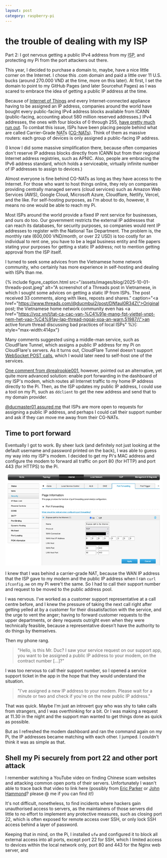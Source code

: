 ```yaml
---
layout: post
category: raspberry-pi
---
```

# the trouble of dealing with my ISP

Part 2: I got nervous getting a public IPv4 address from my <abbr title="Internet Service Provider">ISP</abbr>, and protecting my Pi from the port attackers out there.

This year, I decided to purchase a domain to, maybe, have a nice little corner on the Internet. I chose this .com domain and paid a little over 11 U.S. bucks (around 270.000 VND at the time, more on this later). At first, I set the domain to point to my GitHub Pages (and later Sourcehut Pages) as I was scared to embrace the idea of getting a public IP address at the time.

Because of [Internet of Things] and every Internet-connected appliance having to be assigned an IP address, companies around the world have bought every public-facing IPv4 address blocks available from ICANN (public-facing, accounting about 580 million reserved addresses.) IPv4 addresses, the ones with four blocks of 0 through 255, [have pretty much run out]. To combat this issue, ISPs have been placing people behind what are called Carrier-Grade <abbr title="Network Address Translation">NAT</abbr>s ([CG-NATs]). Think of them as massive routers: each group of devices is only assigned a public-facing IP address.

(I know I did some massive simplification there, because often companies don't reserve IP address blocks directly from ICANN but from their regional Internet address registries, such as APNIC. Also, people are embracing the IPv6 address standard, which holds a serviceable, virtually infinite number of IP addresses to assign to devices.)

Almost everyone is fine behind CG-NATs as long as they have access to the Internet. For those who want to host things online, they rely on companies providing centrally managed servers (cloud services) such as Amazon Web Services (AWS), Google Cloud, Microsoft Azure, Cloudflare, Netlify, Vercel, and the like. For self-hosting purposes, as I'm about to do, however, it means no one would be able to reach my Pi.

Most ISPs around the world provide a fixed IP rent service for businesses, and ours do too. Our government restricts the external IP addresses that can reach its databases, for security purposes, so companies would rent IP addresses to register with the National Tax Department. The problem is, the monthly rate (600,000 VND/month, or over 22 USD) is too costly for an individual to rent one, you have to be a legal business entity and file papers stating your purposes for getting a static IP address; not to mention getting approval from the ISP itself.

I turned to seek some advices from the Vietnamese home network community, who certainly has more experience in self-hosting and dealing with ISPs than me.

{% include figure_caption.html src="/assets/images/blog/2025-10-01-threads-post.jpeg" alt="A screenshot of a Threads post in Vietnamese, in which I sought some advices on getting a static IP from ISPs. The post received 33 comments, along with likes, reposts and shares." caption="<a href=\"https://www.threads.com/@ducmbui2/post/DNfaul0R34Z\">Original post</a>; the Vietnamese home network community even has <a href=\"https://voz.vn/t/tat-ca-cac-van-%C4%91e-mang-fpt-viettel-vnpt-nem-het-vao-%C4%91ay-lap-thread-ngoai-xoa-an-warn.51987/\">an active forum thread</a> discussing bad practices of local ISPs" %}{: style="max-width:414px"}

Many comments suggested using a middle-man service, such as CloudFlare Tunnel, which assigns a public IP address for my Pi on CloudFlare's servers. As it turns out, CloudFlare Tunnel doesn't support [WebSocket POST calls], which I would later need to self-host one of the services.

[One comment from @realrookie001], however, pointed out an alternative, yet quite more advanced solution: enable port forwarding in the dashboard of my ISP's modem, which routes all Internet traffic to my home IP address directly to the Pi. Then, as the ISP updates my public IP address, I could use a tool on my Pi, such as `ddclient` to get the new address and send that to my domain provider.

[@ducmaster01 assured me] that ISPs are more open to requests for assigning a public IP address, and perhaps I could call their support number and ask if they can move me away from their CG-NATs.

## Time to port forward

Eventually I got to work. By sheer luck (and definitely not just looking at the default username and password printed on the back), I was able to guess my way into my ISP's modem. I decided to get my Pi's MAC address and configure the modem to forward all traffic on port 80 (for HTTP) and port 443 (for HTTPS) to the Pi.

![A screenshot of the Port Forwarding configuration page on the dashboard of my modem, where I forward all traffic to port 80 through port 443 of the modem's IP address to my Pi. Later this changed to port 80 and 443 only.](/assets/images/blog/2025-10-01-modem-config.png)

I knew that I was behind a carrier-grade NAT, because the WAN IP address that the ISP gave to my modem and the public IP address when I ran `curl ifconfig.me` on my Pi were't the same. So I had to call their support number and request to be moved to the public address pool.

I was nervous. I've worked as a customer support representative at a call centre before, and I knew the pressure of taking the next call right after getting yelled at by a customer for their dissatisfaction with the service, and the urge to vent the anger; having to forward customer requests to the upper departments, or deny requests outright even when they were technically feasible, because a representative doesn’t have the authority to do things by themselves.

Then my phone rang.

> "Hello, is this Mr. Duc? I saw your service request on our support app, you want to be assigned a public IP address to your modem, on the contract number [...]?"

I was too nervous to call their support number, so I opened a service support ticket in the app in the hope that they would understand the situation.

> "I've assigned a new IP address to your modem. Please wait for a minute or two and check if you're on the new public IP address."

That was quick. Maybe I'm just an introvert guy who was shy to take calls from strangers, and I was overthinking for a bit. Or I was making a request at 11.30 in the night and the support man wanted to get things done as quick as possible.

But as I refreshed the modem dashboard and ran the command again on my Pi, the IP addresses became matching with each other. I jumped. I couldn't think it was as simple as that.

## Shell my Pi securely from port 22 and other port attack

I remember watching a YouTube video on finding Chinese scam websites and attacking common open ports of their servers. Unfortunately I wasn't able to trace back that video to link here (possibly from [Eric Parker] or [John Hammond]? please @ me if you can find it!)

It's not difficult, nonetheless, to find incidents where hackers gain unauthorised access to servers, as the maintainers of those servers did little to no effort to implement any protective measures, such as closing port 22, which is often exposed for remote access over SSH, or only lock SSH access behind a layer of password.

Keeping that in mind, on the Pi, I installed `ufw` and configured it to block all external access into all ports, except port 22 for SSH, which I limited access to devices within the local network only, port 80 and 443 for the Nginx web server, and

[Internet of Things]: https://en.wikipedia.org/wiki/Internet_of_things
[have pretty much run out]: https://en.wikipedia.org/wiki/IPv4_address_exhaustion
[CG-NATs]: https://en.wikipedia.org/wiki/Carrier-grade_NAT
[WebSocket POST calls]: https://github.com/juanfont/headscale/issues/1468
[One comment from @realrookie001]: https://www.threads.com/@realrookie001/post/DNgQTCJyaUr
[@ducmaster01 assured me]: https://www.threads.com/@ducmaster01/post/DNfb7wCzwSj
[Eric Parker]: https://www.youtube.com/@EricParker
[John Hammond]: https://www.youtube.com/@_JohnHammond
